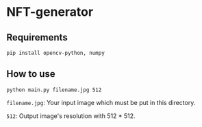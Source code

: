 # NFT-generator

## Requirements
```
pip install opencv-python, numpy
```

## How to use
```
python main.py filename.jpg 512
```
`filename.jpg`: Your input image which must be put in this directory.

`512`: Output image's resolution with 512 * 512.
